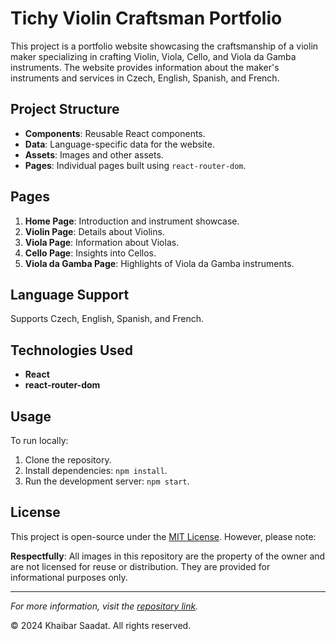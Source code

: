 # Tichy Violin Craftsman Portfolio

This project is a portfolio website showcasing the craftsmanship of a violin maker specializing in crafting Violin, Viola, Cello, and Viola da Gamba instruments. The website provides information about the maker's instruments and services in Czech, English, Spanish, and French.

## Project Structure

- **Components**: Reusable React components.
- **Data**: Language-specific data for the website.
- **Assets**: Images and other assets.
- **Pages**: Individual pages built using `react-router-dom`.

## Pages

1. **Home Page**: Introduction and instrument showcase.
2. **Violin Page**: Details about Violins.
3. **Viola Page**: Information about Violas.
4. **Cello Page**: Insights into Cellos.
5. **Viola da Gamba Page**: Highlights of Viola da Gamba instruments.

## Language Support

Supports Czech, English, Spanish, and French.

## Technologies Used

- **React**
- **react-router-dom**

## Usage

To run locally:

1. Clone the repository.
2. Install dependencies: `npm install`.
3. Run the development server: `npm start`.

## License

This project is open-source under the [MIT License](./LICENSE). However, please note:

**Respectfully**: All images in this repository are the property of the owner and are not licensed for reuse or distribution. They are provided for informational purposes only.

---

_For more information, visit the [repository link](#)._

© 2024 Khaibar Saadat. All rights reserved.
